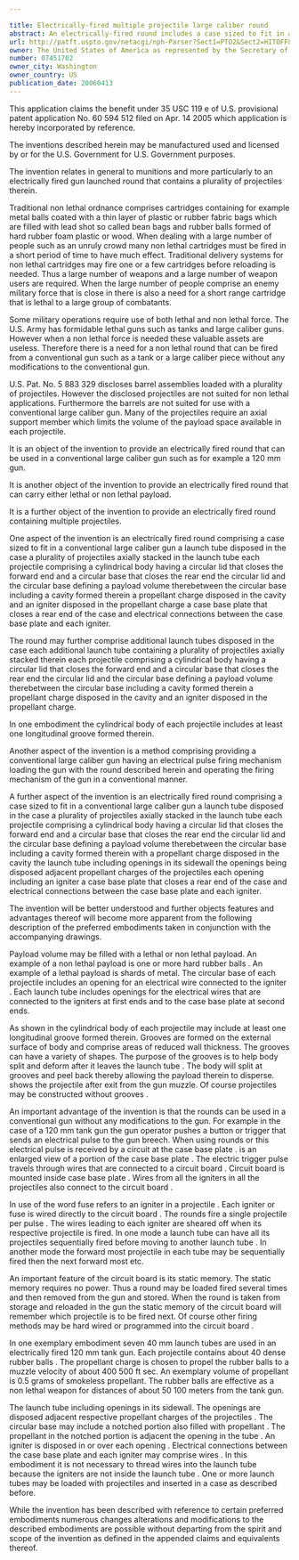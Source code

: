 ```yaml
---

title: Electrically-fired multiple projectile large caliber round
abstract: An electrically-fired round includes a case sized to fit in a conventional large caliber gun; a launch tube disposed in the case; a plurality of projectiles axially stacked in the launch tube; each projectile comprising a cylindrical body having a circular lid that closes the forward end and a circular base that closes the rear end, the circular lid and the circular base defining a payload volume therebetween, the circular base including a cavity formed therein, a propellant charge disposed in the cavity, and an igniter disposed in the propellant charge; a case base plate that closes a rear end of the case; and electrical connections between the case base plate and each igniter.
url: http://patft.uspto.gov/netacgi/nph-Parser?Sect1=PTO2&Sect2=HITOFF&p=1&u=%2Fnetahtml%2FPTO%2Fsearch-adv.htm&r=1&f=G&l=50&d=PALL&S1=07451702&OS=07451702&RS=07451702
owner: The United States of America as represented by the Secretary of the Army
number: 07451702
owner_city: Washington
owner_country: US
publication_date: 20060413
---
```

This application claims the benefit under 35 USC 119 e of U.S. provisional patent application No. 60 594 512 filed on Apr. 14 2005 which application is hereby incorporated by reference.

The inventions described herein may be manufactured used and licensed by or for the U.S. Government for U.S. Government purposes.

The invention relates in general to munitions and more particularly to an electrically fired gun launched round that contains a plurality of projectiles therein.

Traditional non lethal ordnance comprises cartridges containing for example metal balls coated with a thin layer of plastic or rubber fabric bags which are filled with lead shot so called bean bags and rubber balls formed of hard rubber foam plastic or wood. When dealing with a large number of people such as an unruly crowd many non lethal cartridges must be fired in a short period of time to have much effect. Traditional delivery systems for non lethal cartridges may fire one or a few cartridges before reloading is needed. Thus a large number of weapons and a large number of weapon users are required. When the large number of people comprise an enemy military force that is close in there is also a need for a short range cartridge that is lethal to a large group of combatants.

Some military operations require use of both lethal and non lethal force. The U.S. Army has formidable lethal guns such as tanks and large caliber guns. However when a non lethal force is needed these valuable assets are useless. Therefore there is a need for a non lethal round that can be fired from a conventional gun such as a tank or a large caliber piece without any modifications to the conventional gun.

U.S. Pat. No. 5 883 329 discloses barrel assemblies loaded with a plurality of projectiles. However the disclosed projectiles are not suited for non lethal applications. Furthermore the barrels are not suited for use with a conventional large caliber gun. Many of the projectiles require an axial support member which limits the volume of the payload space available in each projectile.

It is an object of the invention to provide an electrically fired round that can be used in a conventional large caliber gun such as for example a 120 mm gun.

It is another object of the invention to provide an electrically fired round that can carry either lethal or non lethal payload.

It is a further object of the invention to provide an electrically fired round containing multiple projectiles.

One aspect of the invention is an electrically fired round comprising a case sized to fit in a conventional large caliber gun a launch tube disposed in the case a plurality of projectiles axially stacked in the launch tube each projectile comprising a cylindrical body having a circular lid that closes the forward end and a circular base that closes the rear end the circular lid and the circular base defining a payload volume therebetween the circular base including a cavity formed therein a propellant charge disposed in the cavity and an igniter disposed in the propellant charge a case base plate that closes a rear end of the case and electrical connections between the case base plate and each igniter.

The round may further comprise additional launch tubes disposed in the case each additional launch tube containing a plurality of projectiles axially stacked therein each projectile comprising a cylindrical body having a circular lid that closes the forward end and a circular base that closes the rear end the circular lid and the circular base defining a payload volume therebetween the circular base including a cavity formed therein a propellant charge disposed in the cavity and an igniter disposed in the propellant charge.

In one embodiment the cylindrical body of each projectile includes at least one longitudinal groove formed therein.

Another aspect of the invention is a method comprising providing a conventional large caliber gun having an electrical pulse firing mechanism loading the gun with the round described herein and operating the firing mechanism of the gun in a conventional manner.

A further aspect of the invention is an electrically fired round comprising a case sized to fit in a conventional large caliber gun a launch tube disposed in the case a plurality of projectiles axially stacked in the launch tube each projectile comprising a cylindrical body having a circular lid that closes the forward end and a circular base that closes the rear end the circular lid and the circular base defining a payload volume therebetween the circular base including a cavity formed therein with a propellant charge disposed in the cavity the launch tube including openings in its sidewall the openings being disposed adjacent propellant charges of the projectiles each opening including an igniter a case base plate that closes a rear end of the case and electrical connections between the case base plate and each igniter.

The invention will be better understood and further objects features and advantages thereof will become more apparent from the following description of the preferred embodiments taken in conjunction with the accompanying drawings.

Payload volume may be filled with a lethal or non lethal payload. An example of a non lethal payload is one or more hard rubber balls . An example of a lethal payload is shards of metal. The circular base of each projectile includes an opening for an electrical wire connected to the igniter . Each launch tube includes openings for the electrical wires that are connected to the igniters at first ends and to the case base plate at second ends.

As shown in the cylindrical body of each projectile may include at least one longitudinal groove formed therein. Grooves are formed on the external surface of body and comprise areas of reduced wall thickness. The grooves can have a variety of shapes. The purpose of the grooves is to help body split and deform after it leaves the launch tube . The body will split at grooves and peel back thereby allowing the payload therein to disperse. shows the projectile after exit from the gun muzzle. Of course projectiles may be constructed without grooves .

An important advantage of the invention is that the rounds can be used in a conventional gun without any modifications to the gun. For example in the case of a 120 mm tank gun the gun operator pushes a button or trigger that sends an electrical pulse to the gun breech. When using rounds or this electrical pulse is received by a circuit at the case base plate . is an enlarged view of a portion of the case base plate . The electric trigger pulse travels through wires that are connected to a circuit board . Circuit board is mounted inside case base plate . Wires from all the igniters in all the projectiles also connect to the circuit board .

In use of the word fuse refers to an igniter in a projectile . Each igniter or fuse is wired directly to the circuit board . The rounds fire a single projectile per pulse . The wires leading to each igniter are sheared off when its respective projectile is fired. In one mode a launch tube can have all its projectiles sequentially fired before moving to another launch tube . In another mode the forward most projectile in each tube may be sequentially fired then the next forward most etc.

An important feature of the circuit board is its static memory. The static memory requires no power. Thus a round may be loaded fired several times and then removed from the gun and stored. When the round is taken from storage and reloaded in the gun the static memory of the circuit board will remember which projectile is to be fired next. Of course other firing methods may be hard wired or programmed into the circuit board .

In one exemplary embodiment seven 40 mm launch tubes are used in an electrically fired 120 mm tank gun. Each projectile contains about 40 dense rubber balls . The propellant charge is chosen to propel the rubber balls to a muzzle velocity of about 400 500 ft sec. An exemplary volume of propellant is 0.5 grams of smokeless propellant. The rubber balls are effective as a non lethal weapon for distances of about 50 100 meters from the tank gun.

The launch tube including openings in its sidewall. The openings are disposed adjacent respective propellant charges of the projectiles . The circular base may include a notched portion also filled with propellant . The propellant in the notched portion is adjacent the opening in the tube . An igniter is disposed in or over each opening . Electrical connections between the case base plate and each igniter may comprise wires . In this embodiment it is not necessary to thread wires into the launch tube because the igniters are not inside the launch tube . One or more launch tubes may be loaded with projectiles and inserted in a case as described before.

While the invention has been described with reference to certain preferred embodiments numerous changes alterations and modifications to the described embodiments are possible without departing from the spirit and scope of the invention as defined in the appended claims and equivalents thereof.


